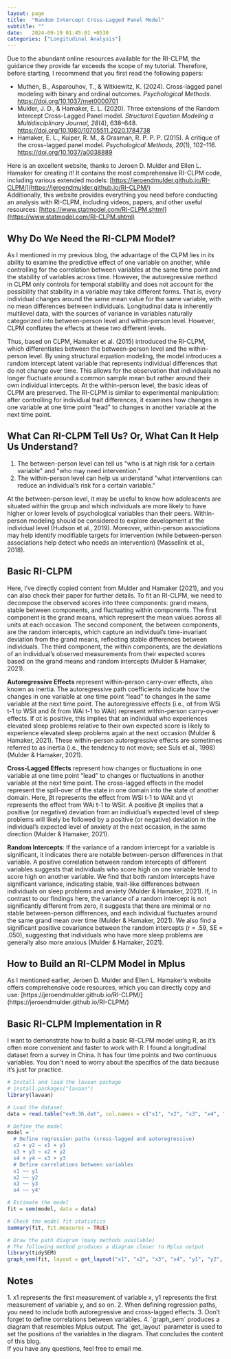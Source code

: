 ```yaml
---
layout: page
title:  "Random Intercept Cross-Lagged Panel Model"
subtitle: ""
date:   2024-09-19 01:45:01 +0530
categories: ["Longitudinal Analysis"]
---
```



Due to the abundant online resources available for the RI-CLPM, the guidance they provide far exceeds the scope of my tutorial. Therefore, before starting, I recommend that you first read the following papers:
- Muthén, B., Asparouhov, T., & Witkiewitz, K. (2024). Cross-lagged panel modeling with binary and ordinal outcomes. <i>Psychological Methods</i>. <a href="https://doi.org/10.1037/met0000701">https://doi.org/10.1037/met0000701</a>
- Mulder, J. D., & Hamaker, E. L. (2020). Three extensions of the Random Intercept Cross-Lagged Panel model. <i>Structural Equation Modeling a Multidisciplinary Journal, 28</i>(4), 638–648. <a href="https://doi.org/10.1080/10705511.2020.1784738">https://doi.org/10.1080/10705511.2020.1784738</a>
- Hamaker, E. L., Kuiper, R. M., & Grasman, R. P. P. P. (2015). A critique of the cross-lagged panel model. <i>Psychological Methods, 20</i>(1), 102–116. <a href="https://doi.org/10.1037/a0038889">https://doi.org/10.1037/a0038889</a>

Here is an excellent website, thanks to Jeroen D. Mulder and Ellen L. Hamaker for creating it! It contains the most comprehensive RI-CLPM code, including various extended models:
[https://jeroendmulder.github.io/RI-CLPM/](https://jeroendmulder.github.io/RI-CLPM/)
<br>Additionally, this website provides everything you need before conducting an analysis with RI-CLPM, including videos, papers, and other useful resources:
[https://www.statmodel.com/RI-CLPM.shtml](https://www.statmodel.com/RI-CLPM.shtml)

<h2><strong>Why Do We Need the RI-CLPM Model?</strong></h2>
As I mentioned in my previous blog, the advantage of the CLPM lies in its ability to examine the predictive effect of one variable on another, while controlling for the correlation between variables at the same time point and the stability of variables across time. However, the autoregressive method in CLPM only controls for temporal stability and does not account for the possibility that stability in a variable may take different forms. That is, every individual changes around the same mean value for the same variable, with no mean differences between individuals. Longitudinal data is inherently multilevel data, with the sources of variance in variables naturally categorized into between-person level and within-person level. However, CLPM conflates the effects at these two different levels.

Thus, based on CLPM, Hamaker et al. (2015) introduced the RI-CLPM, which differentiates between the between-person level and the within-person level. By using structural equation modeling, the model introduces a random intercept latent variable that represents individual differences that do not change over time. This allows for the observation that individuals no longer fluctuate around a common sample mean but rather around their own individual intercepts. At the within-person level, the basic ideas of CLPM are preserved. The RI-CLPM is similar to experimental manipulation: after controlling for individual trait differences, it examines how changes in one variable at one time point “lead” to changes in another variable at the next time point.

<h2><strong>What Can RI-CLPM Tell Us? Or, What Can It Help Us Understand?</strong></h2>

1. The between-person level can tell us "who is at high risk for a certain variable" and "who may need intervention."
2. The within-person level can help us understand "what interventions can reduce an individual’s risk for a certain variable."

At the between-person level, it may be useful to know how adolescents are situated within the group and which individuals are more likely to have higher or lower levels of psychological variables than their peers. Within-person modeling should be considered to explore development at the individual level (Hudson et al., 2019). Moreover, within-person associations may help identify modifiable targets for intervention (while between-person associations help detect who needs an intervention) (Masselink et al., 2018).

<h2><strong>Basic RI-CLPM</strong></h2>
Here, I’ve directly copied content from Mulder and Hamaker (2021), and you can also check their paper for further details.
To fit an RI-CLPM, we need to decompose the observed scores into three components: grand means, stable between components, and fluctuating within components. The first component is the grand means, which represent the mean values across all units at each occasion. The second component, the between components, are the random intercepts, which capture an individual’s time-invariant deviation from the grand means, reflecting stable differences between individuals. The third component, the within components, are the deviations of an individual’s observed measurements from their expected scores based on the grand means and random intercepts (Mulder & Hamaker, 2021).

**Autoregressive Effects** represent within-person carry-over effects, also known as inertia. The autoregressive path coefficients indicate how the changes in one variable at one time point “lead” to changes in the same variable at the next time point.
The autoregressive effects (i.e., αt from WSi t-1 to WSit and δt from WAi t-1 to WAit) represent within-person carry-over effects. If αt is positive, this implies that an individual who experiences elevated sleep problems relative to their own expected score is likely to experience elevated sleep problems again at the next occasion (Mulder & Hamaker, 2021). These within-person autoregressive effects are sometimes referred to as inertia (i.e., the tendency to not move; see Suls et al., 1998) (Mulder & Hamaker, 2021).

**Cross-Lagged Effects** represent how changes or fluctuations in one variable at one time point “lead” to changes or fluctuations in another variable at the next time point.
The cross-lagged effects in the model represent the spill-over of the state in one domain into the state of another domain. Here, βt represents the effect from WSi t-1 to WAit and γt represents the effect from WAi t-1 to WSit. A positive βt implies that a positive (or negative) deviation from an individual’s expected level of sleep problems will likely be followed by a positive (or negative) deviation in the individual’s expected level of anxiety at the next occasion, in the same direction (Mulder & Hamaker, 2021).

**Random Intercepts**: If the variance of a random intercept for a variable is significant, it indicates there are notable between-person differences in that variable. A positive correlation between random intercepts of different variables suggests that individuals who score high on one variable tend to score high on another variable. 
We find that both random intercepts have significant variance, indicating stable, trait-like differences between individuals on sleep problems and anxiety (Mulder & Hamaker, 2021). If, in contrast to our findings here, the variance of a random intercept is not significantly different from zero, it suggests that there are minimal or no stable between-person differences, and each individual fluctuates around the same grand mean over time (Mulder & Hamaker, 2021). We also find a significant positive covariance between the random intercepts (r = .59, SE = .050), suggesting that individuals who have more sleep problems are generally also more anxious (Mulder & Hamaker, 2021).

<h2><strong>How to Build an RI-CLPM Model in Mplus</strong></h2>
As I mentioned earlier, Jeroen D. Mulder and Ellen L. Hamaker’s website offers comprehensive code resources, which you can directly copy and use: [https://jeroendmulder.github.io/RI-CLPM/](https://jeroendmulder.github.io/RI-CLPM/)

<h2><strong>Basic RI-CLPM Implementation in R</strong></h2>
I want to demonstrate how to build a basic RI-CLPM model using R, as it’s often more convenient and faster to work with R. I found a longitudinal dataset from a survey in China. It has four time points and two continuous variables. You don't need to worry about the specifics of the data because it’s just for practice.

```r
# Install and load the lavaan package
# install.packages("lavaan")
library(lavaan)

# Load the dataset
data = read.table("ex9.36.dat", col.names = c("x1", "x2", "x3", "x4", "y1", "y2", "y3", "y4", 'subject'))

# Define the model
model = '  
  # Define regression paths (cross-lagged and autoregressive)
  x2 + y2 ~ x1 + y1
  x3 + y3 ~ x2 + y2
  x4 + y4 ~ x3 + y3
  # Define correlations between variables
  x1 ~~ y1
  x2 ~~ y2
  x3 ~~ y3
  x4 ~~ y4'

# Estimate the model
fit = sem(model, data = data)

# Check the model fit statistics
summary(fit, fit.measures = TRUE)

# Draw the path diagram (many methods available)
# The following method produces a diagram closer to Mplus output
library(tidySEM)
graph_sem(fit, layout = get_layout("x1", "x2", "x3", "x4", "y1", "y2", "y3", "y4", rows = 2))
```

<h2><strong>Notes</strong></h2>
1. x1 represents the first measurement of variable x, y1 represents the first measurement of variable y, and so on.
2. When defining regression paths, you need to include both autoregressive and cross-lagged effects.
3. Don’t forget to define correlations between variables.
4. `graph_sem` produces a diagram that resembles Mplus output. The `get_layout` parameter is used to set the positions of the variables in the diagram.
That concludes the content of this blog. 
<br>If you have any questions, feel free to email me.
